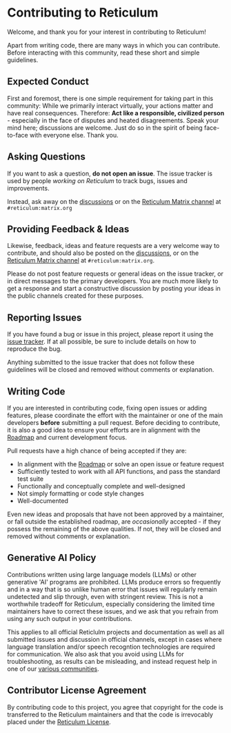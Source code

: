 # Contributing to Reticulum

Welcome, and thank you for your interest in contributing to Reticulum!

Apart from writing code, there are many ways in which you can contribute. Before interacting with this community, read these short and simple guidelines.

## Expected Conduct

First and foremost, there is one simple requirement for taking part in this community: While we primarily interact virtually, your actions matter and have real consequences. Therefore: **Act like a responsible, civilized person** - especially in the face of disputes and heated disagreements. Speak your mind here; discussions are welcome. Just do so in the spirit of being face-to-face with everyone else. Thank you.

## Asking Questions

If you want to ask a question, **do not open an issue**. The issue tracker is used by people *working on Reticulum* to track bugs, issues and improvements.

Instead, ask away on the [discussions](https://github.com/markqvist/Reticulum/discussions) or on the [Reticulum Matrix channel](https://matrix.to/#/#reticulum:matrix.org) at `#reticulum:matrix.org`

## Providing Feedback & Ideas

Likewise, feedback, ideas and feature requests are a very welcome way to contribute, and should also be posted on the [discussions](https://github.com/markqvist/Reticulum/discussions), or on the [Reticulum Matrix channel](https://matrix.to/#/#reticulum:matrix.org) at `#reticulum:matrix.org`.

Please do not post feature requests or general ideas on the issue tracker, or in direct messages to the primary developers. You are much more likely to get a response and start a constructive discussion by posting your ideas in the public channels created for these purposes.

## Reporting Issues

If you have found a bug or issue in this project, please report it using the [issue tracker](https://github.com/markqvist/Reticulum/issues). If at all possible, be sure to include details on how to reproduce the bug.

Anything submitted to the issue tracker that does not follow these guidelines will be closed and removed without comments or explanation.

## Writing Code

If you are interested in contributing code, fixing open issues or adding features, please coordinate the effort with the maintainer or one of the main developers **before** submitting a pull request. Before deciding to contribute, it is also a good idea to ensure your efforts are in alignment with the [Roadmap](./Roadmap.md) and current development focus.

Pull requests have a high chance of being accepted if they are:

- In alignment with the [Roadmap](./Roadmap.md) or solve an open issue or feature request
- Sufficiently tested to work with all API functions, and pass the standard test suite
- Functionally and conceptually complete and well-designed
- Not simply formatting or code style changes
- Well-documented

Even new ideas and proposals that have not been approved by a maintainer, or fall outside the established roadmap, are *occasionally* accepted - if they possess the remaining of the above qualities. If not, they will be closed and removed without comments or explanation.

## Generative AI Policy

Contributions written using large language models (LLMs) or other generative 'AI' programs are prohibited. LLMs produce errors so frequently and in a way that is so unlike human error that issues will regularly remain undetected and slip through, even with stringent review. This is not a worthwhile tradeoff for Reticulum, especially considering the limited time maintainers have to correct these issues, and we ask that you refrain from using any such output in your contributions.

This applies to all official Reticlulm projects and documentation as well as all submitted issues and discussion in official channels, except in cases where language translation and/or speech recogntion technologies are required for communication.  We also ask that you avoid using LLMs for troubleshooting, as results can be misleading, and instead request help in one of our [various communities](https://reticulum.network/start.html).

## Contributor License Agreement

By contributing code to this project, you agree that copyright for the code is transferred to the Reticulum maintainers and that the code is irrevocably placed under the [Reticulum License](./LICENSE).
